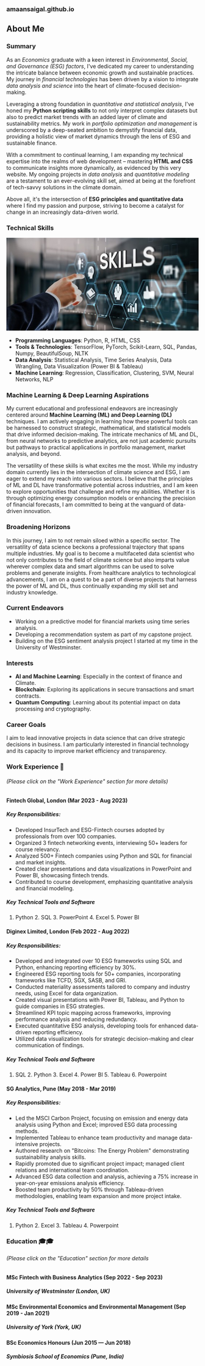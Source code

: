 ### amaansaigal.github.io

## About Me

### Summary

As an *Economics* graduate with a keen interest in *Environmental, Social, and Governance (ESG) factors*, I've dedicated my career to understanding the intricate balance between economic growth and sustainable practices. My journey in *financial technologies* has been driven by a vision to integrate *data analysis and science* into the heart of climate-focused decision-making.

Leveraging a strong foundation in *quantitative and statistical analysis*, I've honed my **Python scripting skills** to not only interpret complex datasets but also to predict market trends with an added layer of climate and sustainability metrics. My work in *portfolio optimization and management* is underscored by a deep-seated ambition to demystify financial data, providing a holistic view of market dynamics through the lens of ESG and sustainable finance.

With a commitment to continual learning, I am expanding my technical expertise into the realms of web development – mastering **HTML and CSS** to communicate insights more dynamically, as evidenced by this very website. My ongoing projects in *data analysis* and *quantitative modeling* are a testament to an ever-evolving skill set, aimed at being at the forefront of tech-savvy solutions in the climate domain.

Above all, it's the intersection of **ESG principles and quantitative data** where I find my passion and purpose, striving to become a catalyst for change in an increasingly data-driven world.

### Technical Skills                         
![technical skills image](/assets/images/technical-skills.jpeg)


- **Programming Languages**: Python, R, HTML, CSS
- **Tools & Technologies**: TensorFlow, PyTorch, Scikit-Learn, SQL, Pandas, Numpy, BeautifulSoup, NLTK
- **Data Analysis**: Statistical Analysis, Time Series Analysis, Data Wrangling, Data Visualization (Power BI & Tableau) 
- **Machine Learning**: Regression, Classification, Clustering, SVM, Neural Networks, NLP

### Machine Learning & Deep Learning Aspirations

My current educational and professional endeavors are increasingly centered around **Machine Learning (ML) and Deep Learning (DL)** techniques. I am actively engaging in learning how these powerful tools can be harnessed to construct strategic, mathematical, and statistical models that drive informed decision-making. The intricate mechanics of ML and DL, from neural networks to predictive analytics, are not just academic pursuits but pathways to practical applications in portfolio management, market analysis, and beyond.

The versatility of these skills is what excites me the most. While my industry domain currently lies in the intersection of climate science and ESG, I am eager to extend my reach into various sectors. I believe that the principles of ML and DL have transformative potential across industries, and I am keen to explore opportunities that challenge and refine my abilities. Whether it is through optimizing energy consumption models or enhancing the precision of financial forecasts, I am committed to being at the vanguard of data-driven innovation.

### Broadening Horizons

In this journey, I aim to not remain siloed within a specific sector. The versatility of data science beckons a professional trajectory that spans multiple industries. My goal is to become a multifaceted data scientist who not only contributes to the field of climate science but also imparts value wherever complex data and smart algorithms can be used to solve problems and generate insights. From healthcare analytics to technological advancements, I am on a quest to be a part of diverse projects that harness the power of ML and DL, thus continually expanding my skill set and industry knowledge.



### Current Endeavors
- Working on a predictive model for financial markets using time series analysis.
- Developing a recommendation system as part of my capstone project.
- Building on the ESG sentiment analysis project I started at my time in the University of Westminster.

### Interests
- **AI and Machine Learning**: Especially in the context of finance and Climate.
- **Blockchain**: Exploring its applications in secure transactions and smart contracts.
- **Quantum Computing**: Learning about its potential impact on data processing and cryptography.

### Career Goals
I aim to lead innovative projects in data science that can drive strategic decisions in business. I am particularly interested in financial technology and its capacity to improve market efficiency and transparency.




### Work Experience 💼
###### (Please click on the "Work Experience" section for more details)

#### Fintech Global, London (Mar 2023 - Aug 2023)
##### Key Responsibilities:
- Developed InsurTech and ESG-Fintech courses adopted by professionals from over 100 companies.
- Organized 3 fintech networking events, interviewing 50+ leaders for course relevancy.
- Analyzed 500+ Fintech companies using Python and SQL for financial and market insights.
- Created clear presentations and data visualizations in PowerPoint and Power BI, showcasing fintech trends.
- Contributed to course development, emphasizing quantitative analysis and financial modeling.

##### Key Technical Tools and Software
1. Python 2. SQL 3. PowerPoint 4. Excel 5. Power BI


#### Diginex Limited, London (Feb 2022 - Aug 2022)
##### Key Responsibilities:
- Developed and integrated over 10 ESG frameworks using SQL and Python, enhancing reporting efficiency by 30%.
- Engineered ESG reporting tools for 50+ companies, incorporating frameworks like TCFD, SGX, SASB, and GRI.
- Conducted materiality assessments tailored to company and industry needs, using Excel for data organization.
- Created visual presentations with Power BI, Tableau, and Python to guide companies in ESG strategies.
- Streamlined KPI topic mapping across frameworks, improving performance analysis and reducing redundancy.
- Executed quantitative ESG analysis, developing tools for enhanced data-driven reporting efficiency.
- Utilized data visualization tools for strategic decision-making and clear communication of findings.

##### Key Technical Tools and Software
1. SQL 2. Python 3. Excel 4. Power BI 5. Tableau 6. Powerpoint


#### SG Analytics, Pune (May 2018 - Mar 2019)
##### Key Responsibilities:
- Led the MSCI Carbon Project, focusing on emission and energy data analysis using Python and Excel; improved ESG data processing methods.
- Implemented Tableau to enhance team productivity and manage data-intensive projects.
- Authored research on "Bitcoins: The Energy Problem" demonstrating sustainability analysis skills.
- Rapidly promoted due to significant project impact; managed client relations and international team coordination.
- Advanced ESG data collection and analysis, achieving a 75% increase in year-on-year emissions analysis efficiency.
- Boosted team productivity by 50% through Tableau-driven methodologies, enabling team expansion and more project intake.

##### Key Technical Tools and Software
1. Python 2. Excel 3. Tableau 4. Powerpoint



### Education 🎓🎓
###### (Please click on the "Education" section for more details

#### MSc Fintech with Business Analytics (Sep 2022 - Sep 2023)
##### University of Westminster (London, UK)


#### MSc Environmental Economics and Environmental Management (Sep 2019 - Jan 2021)
##### University of York (York, UK)


#### BSc Economics Honours (Jun 2015 — Jun 2018)
##### Symbiosis School of Economics (Pune, India)




